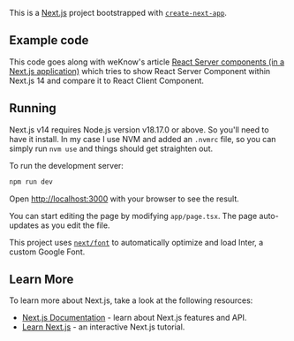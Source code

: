 This is a [Next.js](https://nextjs.org/) project bootstrapped with [`create-next-app`](https://github.com/vercel/next.js/tree/canary/packages/create-next-app).

## Example code

This code goes along with weKnow's article [React Server components (in a Next.js application)]() which tries to show React Server Component within Next.js 14 and compare it to React Client Component.

## Running

Next.js v14 requires Node.js version v18.17.0 or above. So you'll need to have it install. In my case I use NVM and added an `.nvmrc` file, so you can simply run `nvm use` and things should get straighten out.

To run the development server:

```bash
npm run dev
```

Open [http://localhost:3000](http://localhost:3000) with your browser to see the result.

You can start editing the page by modifying `app/page.tsx`. The page auto-updates as you edit the file.

This project uses [`next/font`](https://nextjs.org/docs/basic-features/font-optimization) to automatically optimize and load Inter, a custom Google Font.

## Learn More

To learn more about Next.js, take a look at the following resources:

- [Next.js Documentation](https://nextjs.org/docs) - learn about Next.js features and API.
- [Learn Next.js](https://nextjs.org/learn) - an interactive Next.js tutorial.
